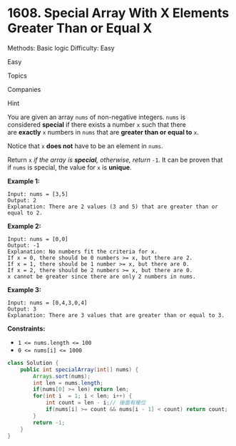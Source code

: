 # 1608. Special Array With X Elements Greater Than or Equal X

Methods: Basic logic
Difficulty: Easy

Easy

Topics

Companies

Hint

You are given an array `nums` of non-negative integers. `nums` is considered **special** if there exists a number `x` such that there are **exactly** `x` numbers in `nums` that are **greater than or equal to** `x`.

Notice that `x` **does not** have to be an element in `nums`.

Return `x` *if the array is **special**, otherwise, return* `-1`. It can be proven that if `nums` is special, the value for `x` is **unique**.

**Example 1:**

```
Input: nums = [3,5]
Output: 2
Explanation: There are 2 values (3 and 5) that are greater than or equal to 2.

```

**Example 2:**

```
Input: nums = [0,0]
Output: -1
Explanation: No numbers fit the criteria for x.
If x = 0, there should be 0 numbers >= x, but there are 2.
If x = 1, there should be 1 number >= x, but there are 0.
If x = 2, there should be 2 numbers >= x, but there are 0.
x cannot be greater since there are only 2 numbers in nums.

```

**Example 3:**

```
Input: nums = [0,4,3,0,4]
Output: 3
Explanation: There are 3 values that are greater than or equal to 3.

```

**Constraints:**

- `1 <= nums.length <= 100`
- `0 <= nums[i] <= 1000`

```java
class Solution {
    public int specialArray(int[] nums) {
        Arrays.sort(nums);
        int len = nums.length;
        if(nums[0] >= len) return len;
        for(int i  = 1; i < len; i++) {
            int count = len - i;// 後面有幾位
            if(nums[i] >= count && nums[i - 1] < count) return count;
        }
        return -1;
    }
}
```
